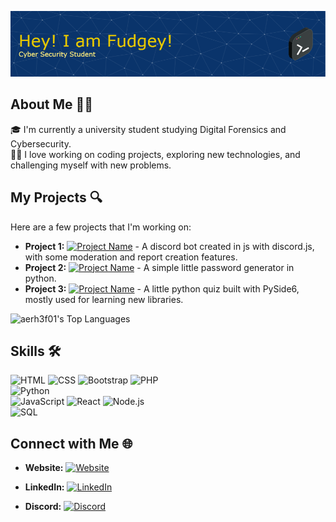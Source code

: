 ![Banner](./github-header-image.png)

## About Me 🧑‍💻
🎓 I'm currently a university student studying Digital Forensics and Cybersecurity. <br />
👨‍💻 I love working on coding projects, exploring new technologies, and challenging myself with new problems.


## My Projects 🔍
Here are a few projects that I'm working on:
- **Project 1:** [![Project Name](https://img.shields.io/badge/-Butxot_Bot-blue?style=flat-square)](https://github.com/aerh3f01/butxot-bot/) - A discord bot created in js with discord.js, with some moderation and report creation features.
- **Project 2:** [![Project Name](https://img.shields.io/badge/-Password_Generator-green?style=flat-square)](https://github.com/aerh3f01/password_generator) - A simple little password generator in python.
- **Project 3:** [![Project Name](https://img.shields.io/badge/-Python_Quiz-red?style=flat-square)](https://github.com/aerh3f01/Python-Quiz) - A little python quiz built with PySide6, mostly used for learning new libraries.

![aerh3f01's Top Languages](https://github-readme-stats.vercel.app/api/top-langs/?username=aerh3f01&theme=vue-dark&show_icons=true&hide_border=false&layout=compact)

## Skills 🛠️
![HTML](https://img.shields.io/badge/HTML-%23E34F26.svg?style=flat-square&logo=html5&logoColor=white)
![CSS](https://img.shields.io/badge/CSS-%231572B6.svg?style=flat-square&logo=css3&logoColor=white)
![Bootstrap](https://img.shields.io/badge/Bootstrap-%237952B3.svg?style=flat-square&logo=bootstrap&logoColor=white)
![PHP](https://img.shields.io/badge/PHP-%23777BB4.svg?style=flat-square&logo=php&logoColor=white)
<br />
![Python](https://img.shields.io/badge/-Python-3776AB?logo=python&style=flat-square)
<br />
![JavaScript](https://img.shields.io/badge/-JavaScript-F7DF1E?logo=javascript&style=flat-square)
![React](https://img.shields.io/badge/-React-61DAFB?logo=react&style=flat-square)
![Node.js](https://img.shields.io/badge/-Node.js-339933?logo=nodedotjs&style=flat-square)
<br />
![SQL](https://img.shields.io/badge/SQL-%2300f.svg?style=flat-square&logo=postgresql&logoColor=white)


## Connect with Me 🌐
- **Website:** [![Website](https://img.shields.io/website-up-down-green-red/https/fudgedevelopment.com.svg?style=flat-square&label=fudgedevelopment.com)](http://fudgedevelopment.com)

- **LinkedIn:** [![LinkedIn](https://img.shields.io/badge/-LinkedIn-blue?logo=linkedin&style=flat-square)](https://www.linkedin.com/in/oliverfudge/)
- **Discord:** [![Discord](https://img.shields.io/badge/Discord-%237289DA?style=flat&logo=discord&logoColor=white)](https://discordapp.com/users/1154910163212456006)


